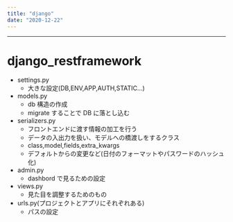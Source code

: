 ```yaml
---
title: "django"
date: "2020-12-22"
---
```


---

# django_restframework

- settings.py
  - 大きな設定(DB,ENV,APP,AUTH,STATIC...)
- models.py
  - db 構造の作成
  - migrate することで DB に落とし込む
- serializers.py
  - フロントエンドに渡す情報の加工を行う
  - データの入出力を扱い、モデルへの橋渡しをするクラス
  - class,model,fields,extra_kwargs
  - デフォルトからの変更など(日付のフォーマットやパスワードのハッシュ化)
- admin.py
  - dashbord で見るための設定
- views.py
  - 見た目を調整するためのもの
- urls.py(プロジェクトとアプリにそれぞれある)
  - パスの設定
